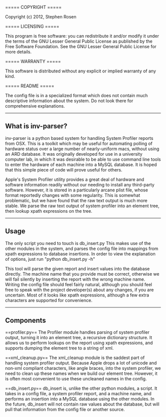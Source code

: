 ===== COPYRIGHT =====

Copyright (c) 2012, Stephen Rosen

===== LICENSING =====

This program is free software: you can
redistribute it and/or modify it under the terms
of the GNU Lesser General Public License as
published by the Free Software Foundation. See
the GNU Lesser General Public License for more
details.

===== WARRANTY =====

This software is distributed without any explicit
or implied warranty of any kind.


===== README =====

The config file is in a specialized format which
does not contain much descriptive information about
the system. Do not look there for comprehensive
explanations.

-----
What is inv-parser?
-----

inv-parser is a python based system for handling
System Profiler reports from OSX.
This is a toolkit which may be useful for
automating polling of hardware status over a large
number of nearly-uniform macs, without using an
ARD database. It was originally developed for use
in a university computer lab, in which it was
desirable to be able to use command line tools to
enter the hardware of each machine into a MySQL
database. It is hoped that this simple piece of
code will prove useful for others.


Apple's System Profiler utility provides a great
deal of hardware and software information readily
without our needing to install any third-party
software. However, it is stored in a particularly
arcane plist file, whose format reportedly changes
with some regularity. This is somewhat
problematic, but we have found that the raw text
output is much more stable.
We parse the raw text output of system profiler
into an element tree, then lookup xpath
expressions on the tree.


-----
Usage
-----

The only script you need to touch is db_insert.py
This makes use of the other modules in the system,
and parses the config file into mappings from
xpath expressions to database insertions.
In order to view the explanation of options, just
run "python db_insert.py -h"

This tool will parse the given report and insert
values into the database directly.
The machine name that you provide must be correct,
otherwise we will fail silently by inserting the
report with the wrong machine name.
Writing the config file should feel fairly
natural, although you should feel free to speak
with the project developer(s) about any changes,
if you are uncertain. Most of it looks like xpath
expressions, although a few extra characters are
supported for convenience.


-----
Components
-----

==profiler.py==
The Profiler module handles parsing of system
profiler output, turning it into an element tree,
a recursive dictionary structure. It allows us to
perform lookups on the report using xpath
expressions, and supports dumping the element
tree to a string of xml.

==xml_cleanup.py==
The xml_cleanup module is the saddest part of
handling system profiler output. Because Apple
drops a lot of unicode and non-xml compliant
characters, like angle braces, into the system
profiler, we need to clean up these names when
we build our element tree. However, it is often
most convenient to use these uncleaned names in
the config.

==db_insert.py==
db_insert is, unlike the other python modules, a
script. It takes in a config file, a system
profiler report, and a machine name, and performs
an insertion into a MySQL database using the
other modules. In the future, db_insert will not
contain raw values about the database, but will
pull that information from the config file or
another source.
